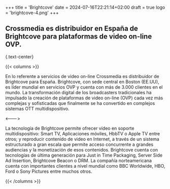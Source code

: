 +++
title = 'Brightcove'
date = 2024-07-16T22:21:14+02:00
draft = true
logo = 'brightcove-4.png'
+++

## Crossmedia es distribuidor en España de Brightcove para plataformas de video on-line OVP.
{.text-center}

{{< columns >}}

En lo referente a servicios de video on-line Crossmedia es distribuidor de Brightcove para España. Brightcove, con sede central en Boston (EE.UU), es líder mundial en servicios OVP y cuenta con más de 3.000 clientes en el mundo. La transformación digital de los broadcasters tradicionales ha impulsado la creación de plataformas de video on-line (OVP) cada vez más complejas y sofisticadas que finalmente se ha convertido en complejos sistemas OTT multidispositivo.

<--->

La tecnología de Brightcove permite ofrecer vídeo en soporte multidispositivo: Smart TV, Aplicaciones móviles, HbbTV o Apple TV entre otros; y reproducir contenido de video en Internet, a través de un sistema estructurado a gran escala que permite acceso concurrente a grandes audiencias y la monetización de esos contenidos. Brightcove cuenta con tecnologías de última generación para Just in Time Packaging, Server Side Ad Insertion, Brightcove Beacon o DRM. La compañía norteamericana cuenta con importantes clientes a nivel mundial como BBC Worldwide, HBO, Ford o Sony Pictures entre muchos otros.

{{< /columns >}}